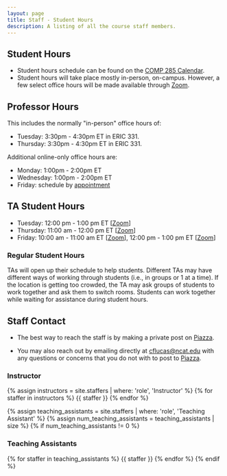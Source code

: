 ```yaml
---
layout: page
title: Staff - Student Hours
description: A listing of all the course staff members.
---
```


## Student Hours

- Student hours schedule can be found on the [COMP 285 Calendar](https://calendar.google.com/calendar/u/0/embed?src=q28b585afss5ag6t7793nc16l4@group.calendar.google.com&ctz=America/New_York).
- Student hours will take place mostly in-person, on-campus. However, a few select office hours will be made available through [Zoom](https://ncat.zoom.us/j/9728635650).

## Professor Hours

This includes the normally "in-person" office hours of:

- Tuesday: 3:30pm - 4:30pm ET in ERIC 331.
- Thursday: 3:30pm - 4:30pm ET in ERIC 331.

Additional online-only office hours are:

- Monday: 1:00pm - 2:00pm ET
- Wednesday: 1:00pm - 2:00pm ET 
- Friday: schedule by [appointment](https://calendly.com/cflucas-ncat/office-hours-1-1)


## TA Student Hours
- Tuesday: 12:00 pm - 1:00 pm ET [[Zoom](https://ncat.zoom.us/j/7374001586)]
- Thursday: 11:00 am - 12:00 pm ET [[Zoom](https://ncat.zoom.us/j/3492562913)]
- Friday: 10:00 am - 11:00 am ET [[Zoom](https://ncat.zoom.us/j/3492562913)], 12:00 pm - 1:00 pm ET [[Zoom](https://ncat.zoom.us/j/7374001586)]


### Regular Student Hours
TAs will open up their schedule to help students. Different TAs may have different ways of working through students (i.e., in groups or 1 at a time). If the location is getting too crowded, the TA may ask groups of students to work together and ask them to switch rooms. Students can work together while waiting for assistance during student hours.

## Staff Contact

- The best way to reach the staff is by making a private post on [Piazza](https://piazza.com/ncat/fall2022/comp285).

- You may also reach out by emailing directly at [cflucas@ncat.edu](mailto:cflucas@ncat.edu) with any questions or concerns that you do not with to post to [Piazza](https://piazza.com/ncat/fall2022/comp285).

### Instructor

{% assign instructors = site.staffers | where: 'role', 'Instructor' %}
{% for staffer in instructors %}
{{ staffer }}
{% endfor %}

{% assign teaching_assistants = site.staffers | where: 'role', 'Teaching Assistant' %}
{% assign num_teaching_assistants = teaching_assistants | size %}
{% if num_teaching_assistants != 0 %}

### Teaching Assistants

{% for staffer in teaching_assistants %}
{{ staffer }}
{% endfor %}
{% endif %}
